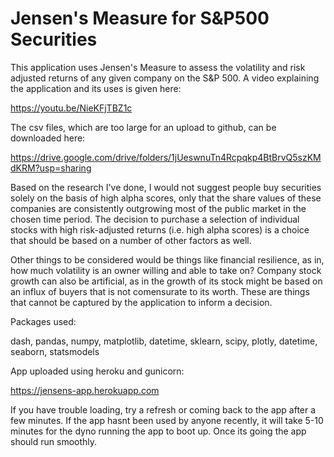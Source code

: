 # Jensen's Measure for S&P500 Securities

This application uses Jensen's Measure to assess the volatility and risk adjusted returns of any given company on the S&P 500. A video explaining the application and its uses is given here:

https://youtu.be/NieKFjTBZ1c

The csv files, which are too large for an upload to github, can be downloaded here:

https://drive.google.com/drive/folders/1jUeswnuTn4Rcpqkp4BtBrvQ5szKMdKRM?usp=sharing


Based on the research I've done, I would not suggest people buy securities solely on the basis of high alpha scores, only that the share values of these companies are consistently outgrowing most of the public market in the chosen time period. The decision to purchase a selection of individual stocks with high risk-adjusted returns (i.e. high alpha scores) is a choice that should be based on a number of other factors as well. 

Other things to be considered would be things like financial resilience, as in, how much volatility is an owner willing and able to take on? Company stock growth can also be artificial, as in the growth of its stock might be based on an influx of buyers that is not comensurate to its worth. These are things that cannot be captured by the application to inform a decision.


Packages used:

dash,
pandas,
numpy,
matplotlib,
datetime,
sklearn,
scipy,
plotly,
datetime,
seaborn,
statsmodels


App uploaded using heroku and gunicorn:

https://jensens-app.herokuapp.com

If you have trouble loading, try a refresh or coming back to the app after a few minutes. If the app hasnt been used by anyone recently, it will take 5-10 minutes for the dyno running the app to boot up. Once its going the app should run smoothly.
